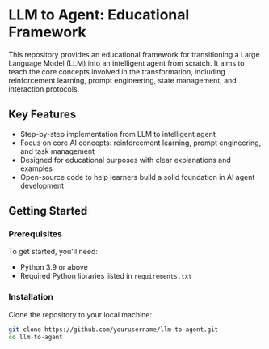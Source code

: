 # LLM to Agent: Educational Framework

This repository provides an educational framework for transitioning a Large Language Model (LLM) into an intelligent agent from scratch. It aims to teach the core concepts involved in the transformation, including reinforcement learning, prompt engineering, state management, and interaction protocols. 

## Key Features

- Step-by-step implementation from LLM to intelligent agent
- Focus on core AI concepts: reinforcement learning, prompt engineering, and task management
- Designed for educational purposes with clear explanations and examples
- Open-source code to help learners build a solid foundation in AI agent development

## Getting Started

### Prerequisites

To get started, you'll need:

- Python 3.9 or above
- Required Python libraries listed in `requirements.txt`

### Installation

Clone the repository to your local machine:

```bash
git clone https://github.com/yourusername/llm-to-agent.git
cd llm-to-agent

